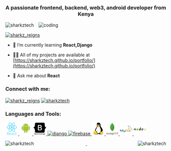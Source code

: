 <h3 align="center">A passionate frontend, backend, web3, android developer from Kenya</h3>
<img align="right" alt="coding" width="400" src="https://c.tenor.com/2nKSTDDekOgAAAAC/coding-kira.gif">

<p align="left"> <img src="https://komarev.com/ghpvc/?username=sharkztech&label=Profile%20views&color=0e75b6&style=flat" alt="sharkztech" /> </p>

<p align="left"> <a href="https://twitter.com/sharkz_reigns" target="blank"><img src="https://img.shields.io/twitter/follow/sharkz_reigns?logo=twitter&style=for-the-badge" alt="sharkz_reigns" /></a> </p>

- 🌱 I’m currently learning **React,Django**

- 👨‍💻 All of my projects are available at [https://sharkztech.github.io/portfolio/](https://sharkztech.github.io/portfolio/)

- 💬 Ask me about **React**

<h3 align="left">Connect with me:</h3>
<p align="left">
<a href="https://twitter.com/sharkz_reigns" target="blank"><img align="center" src="https://raw.githubusercontent.com/rahuldkjain/github-profile-readme-generator/master/src/images/icons/Social/twitter.svg" alt="sharkz_reigns" height="30" width="40" /></a>
<a href="https://www.youtube.com/channel/UCQ0QYD3EmrTJhojz1hCSh4A/" target="blank"><img align="center" src="https://raw.githubusercontent.com/rahuldkjain/github-profile-readme-generator/master/src/images/icons/Social/youtube.svg" alt="sharkztech" height="30" width="40" /></a>
</p>

<h3 align="left">Languages and Tools:</h3>
<p align="left"> <a href="https://developer.android.com" target="_blank" rel="noreferrer">
   <img
  src="https://raw.githubusercontent.com/devicons/devicon/master/icons/react/react-original-wordmark.svg" alt="react" width="40" height="40"/> </a> <a href="https://reactnative.dev/" target="_blank" rel="noreferrer">  <img src="https://raw.githubusercontent.com/devicons/devicon/master/icons/android/android-original-wordmark.svg" alt="android" width="40" height="40"/> </a> <a href="https://getbootstrap.com" target="_blank" rel="noreferrer">  <img src="https://raw.githubusercontent.com/devicons/devicon/master/icons/bootstrap/bootstrap-plain-wordmark.svg" alt="bootstrap" width="40" height="40"/> </a> <a href="https://www.w3schools.com/css/" target="_blank" rel="noreferrer">   <img
  src="https://cdn.worldvectorlogo.com/logos/django.svg" alt="django" width="40" height="40"/> </a> <a href="https://expressjs.com" target="_blank" rel="noreferrer">  <img src="https://www.vectorlogo.zone/logos/firebase/firebase-icon.svg" alt="firebase" width="40" height="40"/> </a> <a href="https://git-scm.com/" target="_blank" rel="noreferrer">   <img
  src="https://raw.githubusercontent.com/devicons/devicon/master/icons/linux/linux-original.svg" alt="linux" width="40" height="40"/> </a> <a href="https://www.mongodb.com/" target="_blank" rel="noreferrer">  <img src="https://raw.githubusercontent.com/devicons/devicon/master/icons/mongodb/mongodb-original-wordmark.svg" alt="mongodb" width="40" height="40"/> </a> <a href="https://www.mysql.com/" target="_blank" rel="noreferrer">   <img src="https://raw.githubusercontent.com/devicons/devicon/master/icons/mysql/mysql-original-wordmark.svg" alt="mysql" width="40" height="40"/> </a> <a href="https://nodejs.org" target="_blank" rel="noreferrer">  <img 
  src="https://raw.githubusercontent.com/devicons/devicon/master/icons/nodejs/nodejs-original-wordmark.svg" alt="nodejs" width="40" height="40"/> </a> <a href="https://www.python.org" target="_blank" rel="noreferrer"> 
</p>

<div>
<p><img align="right" src="https://github-readme-stats.vercel.app/api/top-langs?username=sharkztech&show_icons=true&locale=en&layout=compact" alt="sharkztech" /></p>
<p>&nbsp;<img align="left" style="max-width: 50%;" width="50%" src="https://github-readme-stats.vercel.app/api?username=sharkztech&show_icons=true&locale=en" alt="sharkztech" /></p>
</div>


